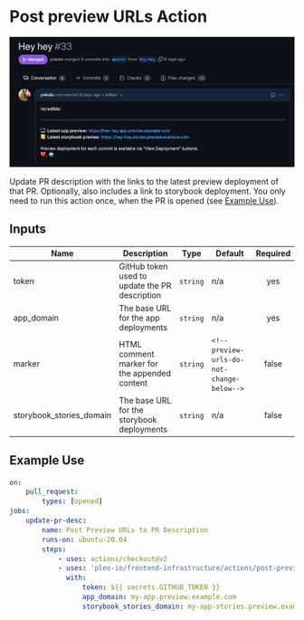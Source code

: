 # Post preview URLs Action

![](./screenshot.png)

Update PR description with the links to the latest preview deployment of that PR. Optionally, also
includes a link to storybook deployment. You only need to run this action once, when the PR is
opened (see [Example Use](#example-use)).

## Inputs

| Name                     | Description                                    | Type     | Default                                   | Required |
| ------------------------ | ---------------------------------------------- | -------- | ----------------------------------------- | :------: |
| token                    | GitHub token used to update the PR description | `string` | n/a                                       |   yes    |
| app_domain               | The base URL for the app deployments           | `string` | n/a                                       |   yes    |
| marker                   | HTML comment marker for the appended content   | `string` | `<!--preview-urls-do-not-change-below-->` |  false   |
| storybook_stories_domain | The base URL for the storybook deployments     | `string` | n/a                                       |  false   |

## Example Use

```yml
on:
    pull_request:
        types: [opened]
jobs:
    update-pr-desc:
        name: Post Preview URLs to PR Description
        runs-on: ubuntu-20.04
        steps:
            - uses: actions/checkout@v2
            - uses: 'pleo-io/frontend-infrastructure/actions/post-preview-urls@v1'
              with:
                  token: ${{ secrets.GITHUB_TOKEN }}
                  app_domain: my-app.preview.example.com
                  storybook_stories_domain: my-app-stories.preview.example.com
```
